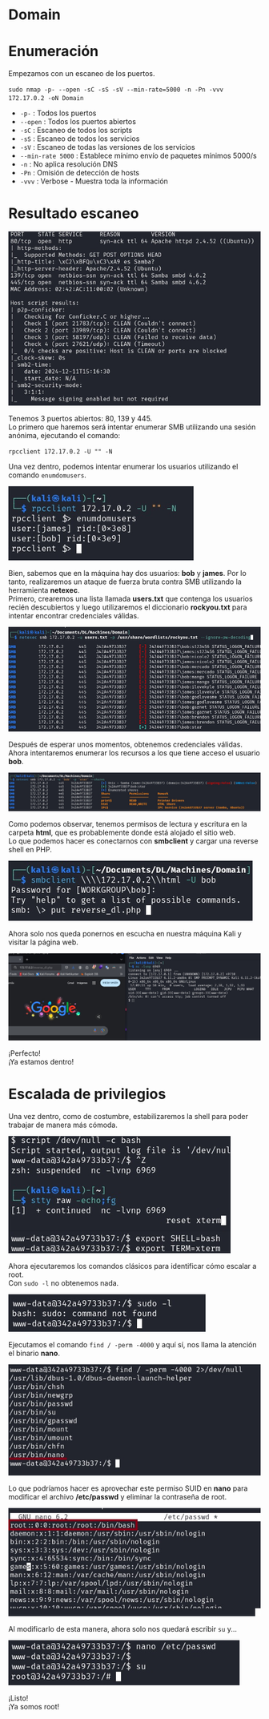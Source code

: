 # Domain

# Enumeración

Empezamos con un escaneo de los puertos.

`sudo nmap -p- --open -sC -sS -sV --min-rate=5000 -n -Pn -vvv 172.17.0.2 -oN Domain`  

- `-p-` : Todos los puertos
- `--open` : Todos los puertos abiertos
- `-sC` : Escaneo de todos los scripts
- `-sS` : Escaneo de todos los servicios
- `-sV` : Escaneo de todas las versiones de los servicios
- `--min-rate 5000` : Establece mínimo envío de paquetes mínimos 5000/s
- `-n` : No aplica resolución DNS
- `-Pn` : Omisión de detección de hosts
- `-vvv` : Verbose - Muestra toda la información

# Resultado escaneo  

![D](https://github.com/giustiand/DockerLabs-Writeups/blob/main/Medio/images/Domain/D_1.jpg)     

Tenemos 3 puertos abiertos: 80, 139 y 445.  
Lo primero que haremos será intentar enumerar SMB utilizando una sesión anónima, ejecutando el comando:  

`rpcclient 172.17.0.2 -U "" -N`  

Una vez dentro, podemos intentar enumerar los usuarios utilizando el comando `enumdomusers`.  

![D](https://github.com/giustiand/DockerLabs-Writeups/blob/main/Medio/images/Domain/D_2.jpg)    

Bien, sabemos que en la máquina hay dos usuarios: **bob** y **james**. 
Por lo tanto, realizaremos un ataque de fuerza bruta contra SMB utilizando la herramienta **netexec**.  
Primero, crearemos una lista llamada **users.txt** que contenga los usuarios recién descubiertos y luego utilizaremos el diccionario **rockyou.txt** para intentar encontrar credenciales válidas.  

![D](https://github.com/giustiand/DockerLabs-Writeups/blob/main/Medio/images/Domain/D_3.jpg)    

Después de esperar unos momentos, obtenemos credenciales válidas.  
Ahora intentaremos enumerar los recursos a los que tiene acceso el usuario **bob**.  

![D](https://github.com/giustiand/DockerLabs-Writeups/blob/main/Medio/images/Domain/D_4.jpg)     

Como podemos observar, tenemos permisos de lectura y escritura en la carpeta **html**, que es probablemente donde está alojado el sitio web.  
Lo que podemos hacer es conectarnos con **smbclient** y cargar una reverse shell en PHP.  

![D](https://github.com/giustiand/DockerLabs-Writeups/blob/main/Medio/images/Domain/D_5.jpg)    

Ahora solo nos queda ponernos en escucha en nuestra máquina Kali y visitar la página web.  

![D](https://github.com/giustiand/DockerLabs-Writeups/blob/main/Medio/images/Domain/D_6.jpg)    

¡Perfecto!  
¡Ya estamos dentro!  

# Escalada de privilegios  

Una vez dentro, como de costumbre, estabilizaremos la shell para poder trabajar de manera más cómoda.  

![D](https://github.com/giustiand/DockerLabs-Writeups/blob/main/Medio/images/Domain/D_7.jpg)    

Ahora ejecutaremos los comandos clásicos para identificar cómo escalar a root.  
Con `sudo -l` no obtenemos nada.  

![D](https://github.com/giustiand/DockerLabs-Writeups/blob/main/Medio/images/Domain/D_8.jpg)      

Ejecutamos el comando `find / -perm -4000` y aquí sí, nos llama la atención el binario **nano**.  

![D](https://github.com/giustiand/DockerLabs-Writeups/blob/main/Medio/images/Domain/D_9.jpg)   

Lo que podríamos hacer es aprovechar este permiso SUID en **nano** para modificar el archivo **/etc/passwd** y eliminar la contraseña de root.  

![D](https://github.com/giustiand/DockerLabs-Writeups/blob/main/Medio/images/Domain/D_10.jpg)   

Al modificarlo de esta manera, ahora solo nos quedará escribir `su` y...

![D](https://github.com/giustiand/DockerLabs-Writeups/blob/main/Medio/images/Domain/D_11.jpg)   

¡Listo!  
¡Ya somos root!  


 
